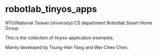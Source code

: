 robotlab_tinyos_apps
====================

NTU(National Taiwan University) CS department Robotlab Smart Home Group.

This is the collection of tinyos-application examples.

Mainly developed by Tsung-Han Yang and Wei-Chen Chen.
